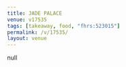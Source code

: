 ```yaml
---
title: JADE PALACE
venue: v17535
tags: [takeaway, food, "fhrs:523015"]
permalink: /v/17535/
layout: venue
---
```

null
